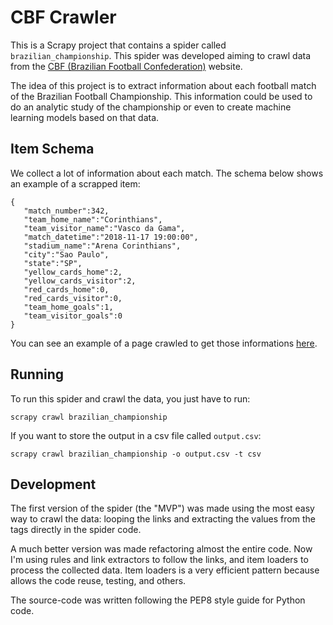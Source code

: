 # CBF Crawler

This is a Scrapy project that contains a spider called ``brazilian_championship``. 
This spider was developed aiming to crawl data from the [CBF (Brazilian Football Confederation)](https://www.cbf.com.br/) website.

The idea of this project is to extract information about each football match of the Brazilian Football Championship. 
This information could be used to do an analytic study of the championship or even to create machine learning models based on that data.

## Item Schema

We collect a lot of information about each match. The schema below shows an example of a scrapped item:
````
{
   "match_number":342,
   "team_home_name":"Corinthians",
   "team_visitor_name":"Vasco da Gama",
   "match_datetime":"2018-11-17 19:00:00",
   "stadium_name":"Arena Corinthians",
   "city":"Sao Paulo",
   "state":"SP",
   "yellow_cards_home":2,
   "yellow_cards_visitor":2,
   "red_cards_home":0,
   "red_cards_visitor":0,
   "team_home_goals":1,
   "team_visitor_goals":0
}
````

You can see an example of a page crawled to get those informations [here](https://www.cbf.com.br/futebol-brasileiro/competicoes/campeonato-brasileiro-serie-a/2018/232).

## Running

To run this spider and crawl the data, you just have to run:
````
scrapy crawl brazilian_championship
````

If you want to store the output in a csv file called ``output.csv``:
````
scrapy crawl brazilian_championship -o output.csv -t csv
````

## Development

The first version of the spider (the "MVP") was made using the most easy way to crawl the data: looping the links and
extracting the values from the tags directly in the spider code.

A much better version was made refactoring almost the entire code.
Now I'm using rules and link extractors to follow the links, and item loaders to process the collected data.
Item loaders is a very efficient pattern because allows the code reuse, testing, and others.

The source-code was written following the PEP8 style guide for Python code.
